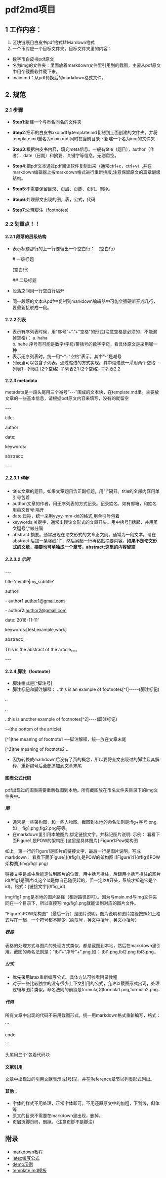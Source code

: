 # pdf2md项目


## 1 工作内容：
1. 区块链项目白皮书pdf格式转Mardown格式
2. 一个币对应一个目标文件夹，目标文件夹里的内容：
  - 数字币白皮书pdf原文
  - 名为img的文件夹：里面放着markdown文件里引用到的截图，主要从pdf原文中用个截图软件截下来。
  - main.md：从pdf转换后的markdown格式文件。


## 2. 规范

### 2.1 步骤
- **Step1**:新建一个与币名同名的文件夹
- **Step2**:把币的白皮书xxx.pdf与template.md复制到上面创建的文件夹。并将template.md重名为main.md,同时在当前目录下新建一个名为img的文件夹
- **Step3**:根据白皮书内容，填充meta信息。一般有title（题目），author（作者），date（日期）和摘要、关键字等信息。无则留空。

- **Step4**:把pdf文本通过pdf阅读软件复制出来（通常ctrl+c，ctrl+v）,并在markdown编辑器上按markdown格式进行重新排版,注意保留原文的篇章层级结构。
- **Step5**:不需要保留目录、页眉、页脚、页码。删掉。
- **Step6**:处理原文出现的图，表，公式，代码
- **Step7**:处理脚注（footnotes)

### 2.2 划重点！！

#### 2.2.1 段落的层级结构
- 表示标题那行的上一行要留出一个空白行：
    （空白行）

    \# 一级标题

	(空白行)

    \##  二级标题
 
- 段落之间用一行空白行隔开
- 同一段落的文本从pdf中复制到markdown编辑器中可能会强硬断开成几行，要重新接驳成一段。


#### 2.2.2 列表
- 表示有序列表时候，用"序号"+“.”+"空格"的形式(注意空格是必须的，不能漏掉空格)：
  a. haha   
  b. hehe
序号有可能是数字/字母/带括号的数字字母，看具体原文是采用哪一种
- 表示无序列表时，统一用“-”+"空格"表示。其中“-”是减号
- 列表里可以包含子列表，通过缩进的方式实现。其中缩进统一采用两个空格:
  \- 列表1
  \- 列表2
   (2个空格)\-子列表2.1 
   (2个空格)\-子列表2.2


#### 2.2.3 metadata
metadata是一段头尾用三个减号“---”围成的文本块，在template.md里。主要放文章的一些基本信息，请根据pdf原文内容来填写，没有的就留空

\---

title:

author:

date:

keywords:

abstract:

\---


##### 2.2.3.1 详解

- title:文章的题目，如果文章题目含正副标题，用"|"隔开。title的全部内容用单引号包着
- author:文章的作者，用无序列表的方式记录。记录姓名，如有邮箱，和姓名用英文冒号:隔开
- date:日期，统一采用yyyy\-mm\-dd的格式,用单引号包着
- keywords:关键字，通常出现论文形式的文章开头。用中括号\[\]括起，并用英文逗号“,”做分隔
- abstract:摘要。通常出现在论文形式的文章正文前。通常为一段文本。请在abstract:后加一条竖线"|"，然后另起一行再粘贴摘要内容。**如果不是论文形式的文章，摘要也可单独成一个章节，abstract:这里的内容留空**

##### 2.2.3.2 示例

\---

title:'mytitle|my_subtitle'

author:

\- author1:author1@gmail.com

\- author2:author2@gmail.com

date:'2018-11-11'

keywords:[test,example,work]

abstract:|

This is the abstract of the article。。。

\---



#### 2.2.4 脚注（footnote）
- 脚注格式是[^脚注号]
- 脚注标记和脚注解释：
..this is an example of footnotes[^1]-----(脚注标记)

..

..

..this is another example of footnotes\[^2\]----(脚注标记)


--(the bottom of the article)

[^1]the meaning of footnote1 ---脚注解释，统一放在文章末尾

\[^2\]the meaning of footnote2
..
- 因为转换成markdown后没有了页的概念，所以要将全文出现过的脚注及其解释，重新编号后全部追加到文章末尾

#### 图表公式代码
pdf出现过的图表需要重新截图到本地。所有截图放在币名文件夹目录下的img文件夹中。
##### 图
- 通常是一些架构图，和一些人物图。截图到本地的命名法则是:fig+序号.png,如：
fig1.png,fig2.png等等。
- 在markdown里引用本地图片,绑定链接文字，并标记图片说明:
示例：
看看下面Figure1,是POW的架构图
[这里是具体图片]
Figure1:Pow架构图


如上，第一行的Figure1是图片的链接文字，最后一行是图片说明。写成markdown：
看看下面\[Figure1\]\(#fig1\),是POW的架构图
\![Figure1:[]{#fig1}POW架构图]\(img/fig1.png\)

链接文字是点中后能定位到图片的位置，用中括号括住，后跟用小括号括住的图片id(#fig1是图片id,这个id是你自己随便起的，但一定以#开头，系统才知道它是个id)。格式：\[链接文字\]\(#fig_id\)


img/fig1.png是本地的图片路径（相对路径即可）。因为与main.md与img文件夹同在一个目录下，所以直接写img/fig1.png就能读到对应的图片文件。


“Figure1:POW架构图”（最后一行）是图片说明。图片说明和图片路径按照如上格式写在一起，一个符号都不能少（感叹号，英文中括号，英文小括号）


##### 表格
表格的处理方式与图片的处理方式类似，都是截图到本地，然后在markdown里引用。截图的命名法则是：“tbl”+"序号"+".png,如：
tbl1.png,tbl2.png tbl3.png..


##### 公式
- 优先采用latex重新编写公式。具体方法可参看附录教程
- 对于一些比较独立的没有很少上下文引用的公式，允许以截图形式出现，处理逻辑与图片类似。命名法则的前缀是formula,如formula1.png,formula2.png..

##### 代码
所有文章中出现的代码不采用截图形式，统一用markdown格式重新编写，格式：

\```


code


\```

头尾用三个\`包着代码块

#### 文献引用
文章中出现过的引用文献表示成[号码]。并在Reference章节以列表形式列出。


#### 其他：
- 字体的样式不用处理，正常字体即可。不用还原原文中的加粗，下划线，斜体等
- 原文的目录不需要在markdown里出现，删掉。
- 页眉页脚页码，删掉。（注意页脚不是脚注）

## 附录
- [markdown教程](https://www.jianshu.com/p/1e402922ee32)
- [latex编写公式](http://mengrenzi.com/2017/06/15/Mathjax%E4%B8%8ELaTex%E5%85%AC%E5%BC%8F%E7%AE%80%E4%BB%8B/)
- [demo示例](https://github.com/yuiant/pdf2md/tree/master/example/bread)
- [template.md模板](https://github.com/yuiant/pdf2md/blob/master/template.md)
